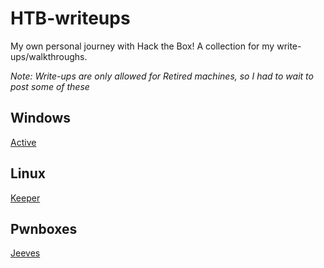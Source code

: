 # HTB-writeups
My own personal journey with Hack the Box! A collection for my write-ups/walkthroughs. <br>

*Note: Write-ups are only allowed for Retired machines, so I had to wait to post some of these*

## Windows
[Active](https://github.com/snguyenpentest/HTB-writeups/blob/main/Active/Active.md)

## Linux
[Keeper](https://github.com/snguyenpentest/HTB-writeups/blob/main/Keeper/Keeper.md) 

## Pwnboxes
[Jeeves](https://github.com/snguyenpentest/HTB-writeups/blob/main/Jeeves/Jeeves.md) 


